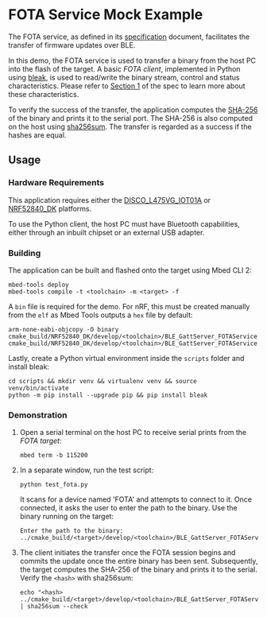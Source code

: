 # FOTA Service Mock Example

The FOTA service, as defined in its [specification](https://github.com/ARMmbed/mbed-os-experimental-ble-services/blob/fota-service-github-ci/services/FOTA/docs/README.md) document, facilitates the transfer of firmware updates over BLE.

In this demo, the FOTA service is used to transfer a binary from the host PC into the flash of the target. 
A basic _FOTA client_, implemented in Python using [bleak](https://pypi.org/project/bleak/), is used to read/write the binary stream, control and status characteristics. 
Please refer to [Section 1](https://github.com/ARMmbed/mbed-os-experimental-ble-services/tree/fota-service-github-ci/services/FOTA/docs#fota-service-structure) of the spec to learn more about these characteristics.

To verify the success of the transfer, the application computes the [SHA-256](https://en.wikipedia.org/wiki/SHA-2) of the binary and prints it to the serial port.
The SHA-256 is also computed on the host using [sha256sum](https://man7.org/linux/man-pages/man1/sha256sum.1.html).
The transfer is regarded as a success if the hashes are equal.

## Usage

### Hardware Requirements

This application requires either the [DISCO_L475VG_IOT01A](https://os.mbed.com/platforms/ST-Discovery-L475E-IOT01A/) or [NRF52840_DK](https://os.mbed.com/platforms/Nordic-nRF52-DK/) platforms.

To use the Python client, the host PC must have Bluetooth capabilities, either through an inbuilt chipset or an external USB adapter.

### Building 

The application can be built and flashed onto the target using Mbed CLI 2:

```shell
mbed-tools deploy
mbed-tools compile -t <toolchain> -m <target> -f
```

A `bin` file is required for the demo. 
For nRF, this must be created manually from the `elf` as Mbed Tools outputs a `hex` file by default:

```shell
arm-none-eabi-objcopy -O binary cmake_build/NRF52840_DK/develop/<toolchain>/BLE_GattServer_FOTAService.elf cmake_build/NRF52840_DK/develop/<toolchain>/BLE_GattServer_FOTAService.bin
```

Lastly, create a Python virtual environment inside the `scripts` folder and install bleak:

```shell
cd scripts && mkdir venv && virtualenv venv && source venv/bin/activate
python -m pip install --upgrade pip && pip install bleak
```

### Demonstration

1. Open a serial terminal on the host PC to receive serial prints from the _FOTA target_: 
   
   ```shell 
   mbed term -b 115200
   ```

2. In a separate window, run the test script: 
   
   ```
   python test_fota.py
   ```
   
   It scans for a device named 'FOTA' and attempts to connect to it.
   Once connected, it asks the user to enter the path to the binary.
   Use the binary running on the target:
   
   ```
   Enter the path to the binary: ../cmake_build/<target>/develop/<toolchain>/BLE_GattServer_FOTAService.bin
   ```
   
3. The client initiates the transfer once the FOTA session begins and commits the update once the entire binary has been sent.
   Subsequently, the target computes the SHA-256 of the binary and prints it to the serial.
   Verify the `<hash>` with sha256sum:
   
   ```shell
   echo "<hash> ../cmake_build/<target>/develop/<toolchain>/BLE_GattServer_FOTAService.bin" | sha256sum --check
   ```
